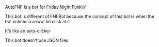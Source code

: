 AutoFNF is a bot for Friday Night Funkin'

This bot is different of FNFBot because the concept of this bot is when the bot notices a arrow, he click at it

It's like an auto-clicker

This bot doesn't use JSON files
